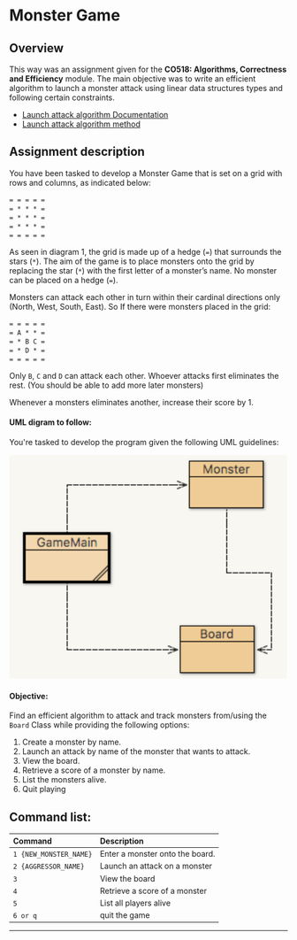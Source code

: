 Monster Game
===============================================================================
Overview
-------------------------------------------------------------------------------

This way was an assignment given for the **CO518: Algorithms, Correctness and Efficiency** module. The main objective was to write an efficient algorithm to launch a monster attack using linear data structures types and following certain constraints.

- [Launch attack algorithm Documentation ](./Documentation/README.md)
- [Launch attack algorithm method ](https://github.com/U-ways/Monster-Game/blob/7177d925148a807d7fe02e8133a448db7d5de700/src/main/java/app/monster_game/Board.java#L154)



Assignment description
-------------------------------------------------------------------------------

You have been tasked to develop a Monster Game that is set on a grid with rows and columns, as indicated below:

```
= = = = =
= * * * =
= * * * =
= * * * =
= = = = =
```

As seen in diagram 1, the grid is made up of a hedge (`=`) that surrounds the stars (`*`). The aim of the game is to place monsters onto the grid by replacing the star (`*`) with the first letter of a monster’s name. No monster can be placed on a hedge (`=`).

Monsters can attack each other in turn within their cardinal directions only (North, West, South, East). So If there were monsters placed in the grid:

```
= = = = =
= A * * =
= * B C =
= * D * =
= = = = =
```

Only `B`, `C` and `D` can attack each other. Whoever attacks first eliminates the rest. (You should be able to add more later monsters)

Whenever a monsters eliminates another, increase their score by 1.

#### UML digram to follow:

You're tasked to develop the program given the following UML guidelines:

![UML digram ](./Documentation/images/UML.png)


#### Objective:

Find an efficient algorithm to attack and track monsters from/using the `Board` Class while providing the following options:

1. Create a monster by name.
2. Launch an attack by name of the monster that wants to attack.
3. View the board.
4. Retrieve a score of a monster by name.
5. List the monsters alive.
6. Quit playing



Command list:
-------------------------------------------------------------------------------

| Command                | Description                     |
|:-----------------------|:--------------------------------|
| `1 {NEW_MONSTER_NAME}` | Enter a monster onto the board. |
| `2 {AGGRESSOR_NAME}`   | Launch an attack on a monster   |
| `3`                    | View the board                  |
| `4`                    | Retrieve a score of a monster   |
| `5`                    | List all players alive          |
| `6 or q`               | quit the game                   |

_______________________________________________________________________________
